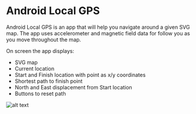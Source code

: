 # Android Local GPS

Android Local GPS is an app that will help you navigate around a given SVG map. The app uses accelerometer and magnetic field data for follow you as you move throughout the map. 

On screen the app displays:
* SVG map 
* Current location
* Start and Finish location with point as x/y coordinates
* Shortest path to finish point
* North and East displacement from Start location
* Buttons to reset path

![alt text](http://zlwaterfield.com/img/github/localgps.png "Local GPS")

